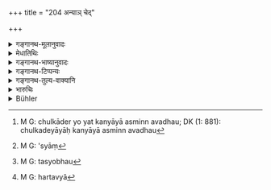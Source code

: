 +++
title = "204 अन्याञ् चेद्"

+++

<details><summary>गङ्गानथ-मूलानुवादः</summary>

After one damsel has been shown, if another be given to the bridegroom, then he should marry both of them for the same single price,—so Manu has ordained.—(204)
</details>

<details><summary>मेधातिथिः</summary>

विक्रयप्रकारत्वाच् छुल्कादिना कन्यादानस्य अस्मिन्न् प्रकरणे[^१३] धर्म उच्यते । शुल्ककाले रूपवतीं दर्शयित्वा गृहीतशुल्को यस्य[^१४] रूपहीनां ददाति वयोहीनां गूणहीनां वा तस्य्**ओभे**[^१५] ऽपि शुल्कदेन्**ऐकेन** **शुल्केन** हर्तव्ये[^१६] । कन्यानाम् एवायं धर्मः । गवाश्वादिद्रव्याणां त्व् अस्मिन् व्यतिक्रमे ऽन्यो विधिर् वक्ष्यते ॥ ८.२०४ ॥


[^१६]:
     M G: hartavyā


[^१५]:
     M G: tasyobhau


[^१४]:
     M G: 'syāṃ


[^१३]:
     M G: chulkāder yo yat kanyāyā asminn avadhau; DK (1: 881): chulkadeyāyāḥ kanyāyā asminn avadhau
</details>

<details><summary>गङ्गानथ-भाष्यानुवादः</summary>

Since the present context is dealing with matters relating to sales, it lays down certain rules relating to maidens given in marriage for a price.

At the time of receiving the price, if the man shows a beautiful girl, but after having received it, he gives an ugly one, or one not of proper age, or of inferior qualifications,—then for that same price, the bridegroom shall marry both the girls.

The rule here laid down pertains to the case of girls only, that relating to similar frauds in connection with the selling of cattle and other goods shall be laid down later on.—(204)
</details>

<details><summary>गङ्गानथ-टिप्पन्यः</summary>

“Yet he has emphatically inveighed against the sale of women 3.51, 9.98”—says Hopkins. But he forgets that ‘*śulka*’ is *not price*, Buhler also has been similarly misled.
</details>

<details><summary>गङ्गानथ-तुल्य-वाक्यानि</summary>

**(verses 8.204-205)  
**

*Yājñavalkya* (1.66).—‘If a man gives away his daughter in marriage,
without mentioning her defects, he should be fined the highest amercement.’

*Nārada* (Aparārka, p. 95).—‘If a man gives away a defective girl in
marriage, without mentioning the defect, he should be punished by the King with the first amercement; the defects of a girl being presence of chronic and loathsome disease, shortness of limbs, loss of virginity, immodesty, attachment to another man.’
</details>

<details><summary>भारुचिः</summary>

निरवद्यां कन्यां दर्शयित्वा यः सा[वद्यां ददा]ति तस्य उभे अपि **ते एकशुल्केन**इव वहनीये ॥ ८.२०३ ॥
</details>

<details><summary>Bühler</summary>

204	If, after one damsel has been shown, another be given to the bridegroom, he may marry them both for the same price; that Manu ordained.
</details>
